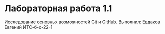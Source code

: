 # Лабораторная работа 1.1
Исследование основных возможностей Git и GitHub. Выполнил: Евдаков Евгений ИТС-б-о-22-1
